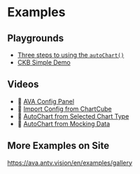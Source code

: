 # Examples

## Playgrounds

* [Three steps to using the `autoChart()`](https://observablehq.com/@jiazhewang/autochart-automatic-chart-dev-library-by-antv)
* [CKB Simple Demo](https://observablehq.com/@jiazhewang/ava-ckb)

## Videos

* 🎥 [AVA Config Panel](https://www.bilibili.com/video/av82223118)
* 🎥 [Import Config from ChartCube](https://www.bilibili.com/video/av82223419)
* 🎥 [AutoChart from Selected Chart Type](https://www.bilibili.com/video/av82223498)
* 🎥 [AutoChart from Mocking Data](https://www.bilibili.com/video/av82223577)

## More Examples on Site

https://ava.antv.vision/en/examples/gallery

